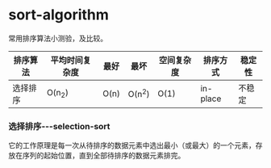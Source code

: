 # sort-algorithm

常用排序算法小测验，及比较。

| 排序算法 |  平均时间复杂度  |   最好   |       最坏       | 空间复杂度 | 排序方式 | 稳定性 |
| ---------| ---------------- | -------- | ---------------- | ---------- | -------- | ------ |
| 选择排序 | O(n<sub>2</sub>) |   O(n)   | O(n<sup>2</sup>) |    O(1)    | in-place | 不稳定 |

### 选择排序---selection-sort

它的工作原理是每一次从待排序的数据元素中选出最小（或最大）的一个元素，存放在序列的起始位置，直到全部待排序的数据元素排完。